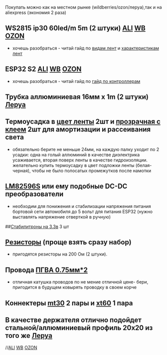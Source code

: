 
Покупать можно как на местном рынке (wildberries/ozon/леруа),так и на aliexpress (экономия 2 раза)
## WS2815 ip30 60led/m 5m (2 штуки) [ALI](https://aliexpress.ru/item/1005004289391906.html?sku_id=12000028647033815) [WB](https://www.wildberries.ru/catalog/173971782/detail.aspx) [OZON](https://www.ozon.ru/product/tnaiant-svetodiodnaya-lenta-12v-60-led-m-ws2815-led-strip-bordovyy-chernyyip30-1327245053/?asb=jt%252B%252BW3SEsCMViTIy365NkT3sp53eYfQLPhhOjv33SS2IPcYiHISn4r6eQO2FF7kB&asb2=5etZc8DDSkE9vDID24i09yCIHc5VyHQgww2N9ntMXBn-ny3BgJ12U9JzA3SmSbUJLcs_a5ylPcqB25toWVJmLViYmg-eEx4-FIUv5ShZSle_jtHX72wjxCaUszbCmCmMRbpFdZPAxLWfj6Sr52DaDZgAGExvsSFtveCcdwk4ibCdPkFuEItyMw50Uwm9ddbi&avtc=1&avte=2&avts=1712263317&from_sku=1327258523&from_url=https%253A%252F%252Fwww.ozon.ru%252Fcategory%252Fsvetodiodnye-lenty-15107%252F%253Fcategory_was_predicted%253Dtrue%2526deny_category_prediction%253Dtrue%2526from_global%253Dtrue%2526text%253Dws2815&keywords=ws2815&oos_search=false) 
- хочешь разобраться - читай гайд по [видам лент](ленты/типы_лент.md) и [характеристикам лент](ленты/характеристики_лент.md)
## ESP32 S2 [ALI](https://aliexpress.ru/item/1005004506970676.html?sku_id=12000038024017036&spm=a2g2w.productlist.search_results.0.42074037oVl5qp) [WB](https://www.wildberries.ru/catalog/215058414/detail.aspx) [OZON](https://www.ozon.ru/product/kontroller-wemos-esp32-s2-mini-v1-0-esp32-s2fn4r2-4mb-flash-usb-type-c-1334348514/?asb=LQZnoTQ7oquUaTi%252FeSH5x0IiW451uqejhrBd7K3ytvY%253D&asb2=MKQfx83Na76ztGFJAWCJjXuuVqJ5_r3Suqtd64wUppAs2eiqe5MugSZotgqDkraS9wkqxa_VGanuQzXRAC1OPg&avtc=1&avte=2&avts=1712263953&keywords=esp32+s2) 
  - хочешь разобраться - читай гайд по [гайд по контроллерам](контроллеры/readme.md)
## Трубка аллюминиевая 16мм х 1m (2 штуки) [Леруа](https://leroymerlin.ru/product/truba-16x1x1000-mm-12359803/)
## Термоусадка в [цвет ленты](https://rexant.ru/catalog/termousazhivaemye-trubki-2-1-s-podavleniem-goreniya/trubka-termousazhivaemaya-tut-ng-35-0-17-5mm-belaya-upakovka-10-sht-po-1m-rexant/) 2шт и [прозрачная с клеем](https://rexant.ru/catalog/termousazhivaemye-trubki-3-1-dvukhstennye-s-kleevym-sloem/trubka-termousazhivaemaya-sttk-3-1-dvustennaya-kleevaya-24-0-8-0mm-prozrachnaya-upakovka-5-sht-po-1m/) 2шт для амортизации и рассеивания света
- обязательно берите не меньше 24мм, на каждую палку уходит по 2 усадки: одна на голый аллюминий в качестве диэлектрика усаживается, вторая поверх ленты в качестве гидроизоляции. желательно купить термоусадку в цвет подложки ленты (белая-черная), чтобы не было полосатых промежутков после намотки
## [LM82596S](https://www.wildberries.ru/catalog/176087617/detail.aspx) или ему подобные DC-DC преобразователи
- необходим для понижения и стабилизации напряжения питания бортовой сети автомобиля до 5 вольт для питания ESP32 (нужно выставлять напряжение отверткой в ручную)

##[Стабилитроны на 3.3в](https://www.wildberries.ru/catalog/98836774/detail.aspx) 3 шт

## [Резисторы](https://www.wildberries.ru/catalog/96608296/detail.aspx) (проще взять сразу набор)
- пригодятся резисторы на 200 Ом (2 штуки).

## Провода [ПГВА 0.75мм*2](https://www.wildberries.ru/catalog/216167170/detail.aspx)
- отличная катушка проводов по не мение отличной цене- бери, пригодится в будущем ковырять проводку в своем корче
## Коннектеры [mt30](https://www.wildberries.ru/catalog/203739243/detail.aspx) 2 пары и [xt60](https://www.wildberries.ru/catalog/175159860/detail.aspx) 1 пара


## В качестве держателя отлично подойдет стальной/аллюминиевый профиль 20х20 из того же [Леруа](https://leroymerlin.ru)

//[ALI](0) [WB](0) [OZON](0) 
